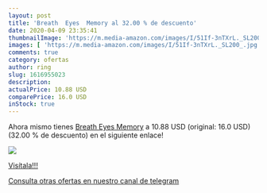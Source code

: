 ```yaml
---
layout: post
title: 'Breath  Eyes  Memory al 32.00 % de descuento'
date: 2020-04-09 23:35:41
thumbnailImage: 'https://m.media-amazon.com/images/I/51If-3nTXrL._SL200_.jpg'
images: [ 'https://m.media-amazon.com/images/I/51If-3nTXrL._SL200_.jpg' ]
comments: true
category: ofertas
author: ring
slug: 1616955023
description:
actualPrice: 10.88 USD
comparePrice: 16.0 USD
inStock: true
---
```


Ahora mismo tienes [Breath  Eyes  Memory](https://www.amazon.com/dp/1616955023/?tag=redken08-20) a 10.88 USD (original: 16.0 USD) (32.00 %  de descuento) en el siguiente enlace!

[![](https://m.media-amazon.com/images/I/51If-3nTXrL._SL200_.jpg)](https://www.amazon.com/dp/1616955023/?tag=redken08-20)

[Visítala!!!](https://www.amazon.com/dp/1616955023/?tag=redken08-20)

[Consulta otras ofertas en nuestro canal de telegram](https://t.me/s/ofertas25)
